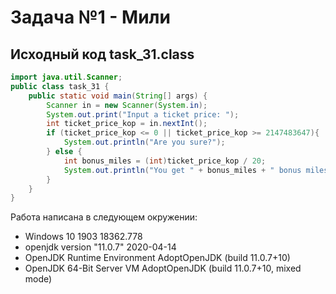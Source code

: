 # Задача №1 - Мили

## Исходный код task_31.class
```java
import java.util.Scanner;
public class task_31 {
    public static void main(String[] args) {
        Scanner in = new Scanner(System.in);
        System.out.print("Input a ticket price: ");
        int ticket_price_kop = in.nextInt();
        if (ticket_price_kop <= 0 || ticket_price_kop >= 2147483647){
            System.out.println("Are you sure?");
        } else {
            int bonus_miles = (int)ticket_price_kop / 20;
            System.out.println("You get " + bonus_miles + " bonus miles!");
        }
    }
}
```

Работа написана в следующем окружении:
* Windows 10 1903 18362.778
* openjdk version "11.0.7" 2020-04-14
* OpenJDK Runtime Environment AdoptOpenJDK (build 11.0.7+10)
* OpenJDK 64-Bit Server VM AdoptOpenJDK (build 11.0.7+10, mixed mode)